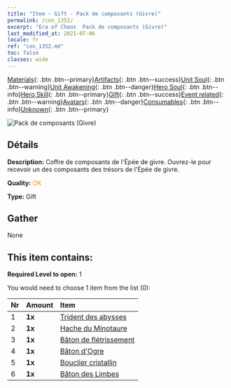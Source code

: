 ```yaml
---
title: "Item - Gift - Pack de composants (Givre)"
permalink: /con_1352/
excerpt: "Era of Chaos  Pack de composants (Givre)"
last_modified_at: 2021-07-06
locale: fr
ref: "con_1352.md"
toc: false
classes: wide
---
```

 [Materials](/ItemsFR/){: .btn .btn--primary}[Artifacts](/ItemsFR/Artifacts/){: .btn .btn--success}[Unit Soul](/ItemsFR/UnitSoul/){: .btn .btn--warning}[Unit Awakening](/ItemsFR/UnitAwakening/){: .btn .btn--danger}[Hero Soul](/ItemsFR/HeroSoul/){: .btn .btn--info}[Hero Skill](/ItemsFR/HeroSkill/){: .btn .btn--primary}[Gift](/ItemsFR/Gift/){: .btn .btn--success}[Event related](/ItemsFR/Events/){: .btn .btn--warning}[Avatars](/ItemsFR/Avatars/){: .btn .btn--danger}[Consumables](/ItemsFR/Consumables/){: .btn .btn--info}[Unknown](/ItemsFR/Unknown/){: .btn .btn--primary}

 ![Pack de composants (Givre)](/images/t/i_906029.png)

## Détails
 **Description:** Coffre de composants de l'Épée de givre. Ouvrez-le pour recevoir un des composants des trésors de l'Épée de givre.

 **Quality:** <span style="color: #FF8C00">OK</span>

 **Type:** Gift

## Gather

  None

## This item contains:

 **Required Level to open:** 1

 You would need to choose 1 item from the list (0):

  | Nr | Amount |     Item    |
  |:---|:-------|:------------|
  | 1 |  **1x** | [Trident des abysses](/ItemsFR/art_160/) |  | 
  | 2 |  **1x** | [Hache du Minotaure](/ItemsFR/art_161/) |  | 
  | 3 |  **1x** | [Bâton de flétrissement](/ItemsFR/art_162/) |  | 
  | 4 |  **1x** | [Bâton d'Ogre](/ItemsFR/art_163/) |  | 
  | 5 |  **1x** | [Bouclier cristallin](/ItemsFR/art_164/) |  | 
  | 6 |  **1x** | [Bâton des Limbes](/ItemsFR/art_165/) |  | 
